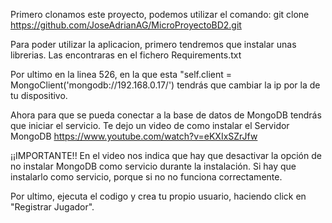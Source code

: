 Primero clonamos este proyecto, podemos utilizar el comando:
git clone https://github.com/JoseAdrianAG/MicroProyectoBD2.git

Para poder utilizar la aplicacion, primero tendremos que instalar unas librerias. Las encontraras en el fichero Requirements.txt

Por ultimo en la linea 526, en la que esta "self.client = MongoClient('mongodb://192.168.0.17/') tendrás que cambiar la ip por la de tu dispositivo.

Ahora para que se pueda conectar a la base de datos de MongoDB tendrás que iniciar el servicio. Te dejo un video de como instalar el Servidor MongoDB https://www.youtube.com/watch?v=eKXIxSZrJfw

¡¡IMPORTANTE!! En el video nos indica que hay que desactivar la opción de no instalar MongoDB como servicio durante la instalación. Si hay que instalarlo como servicio, porque si no no funciona correctamente.

Por ultimo, ejecuta el codigo y crea tu propio usuario, haciendo click en "Registrar Jugador".

